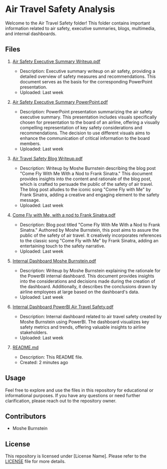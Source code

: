 # Air Travel Safety Analysis

Welcome to the Air Travel Safety folder! This folder contains important information related to air safety, executive summaries, blogs, multimedia, and internal dashboards.

## Files

1. [Air Safety Executive Summary Writeup.pdf](Air%20Safety%20Executive%20Summary%20Writeup.pdf)
   - Description: Executive summary writeup on air safety, providing a detailed overview of safety measures and recommendations. This document serves as the basis for the corresponding PowerPoint presentation.
   - Uploaded: Last week

2. [Air Safety Executive Summary PowerPoint.pdf](Air%20Safety%20Executive%20SummaryPowerPoint.pdf)
   - Description: PowerPoint presentation summarizing the air safety executive summary. This presentation includes visuals specifically chosen for presentation to the board of an airline, offering a visually compelling representation of key safety considerations and recommendations. The decision to use different visuals aims to enhance the communication of critical information to the board members.
   - Uploaded: Last week

3. [Air Travel Safety Blog Writeup.pdf](Air%20Travel%20Safety%20Blog%20Writeup.pdf)
   - Description: Writeup by Moshe Burnstein describing the blog post "Come Fly With Me With a Nod to Frank Sinatra." This document provides insights into the content and rationale of the blog post, which is crafted to persuade the public of the safety of air travel. The blog post alludes to the iconic song "Come Fly with Me" by Frank Sinatra, adding a creative and engaging element to the safety message.
   - Uploaded: Last week

5. [Come Fly with Me, with a nod to Frank Sinatra.pdf](Come%20Fly%20with%20Me,%20with%20a%20nod%20to%20Frank%20Sinatra.pdf)
   - Description: Blog post titled "Come Fly With Me With a Nod to Frank Sinatra." Authored by Moshe Burnstein, this post aims to assure the public of the safety of air travel. It creatively incorporates references to the classic song "Come Fly with Me" by Frank Sinatra, adding an entertaining touch to the safety narrative.
   - Uploaded: Last week

6. [Internal Dashboard Moshe Burnstein.pdf](Internal%20Dashboard%20Moshe%20Burnstein.pdf)
   - Description: Writeup by Moshe Burnstein explaining the rationale for the PowerBI internal dashboard. This document provides insights into the considerations and decisions made during the creation of the dashboard. Additionally, it describes the conclusions drawn by airline employees at large based on the dashboard's data.
   - Uploaded: Last week

7. [Internal Dashboard PowerBI Air Travel Safety.pdf](Internal%20Dashboard%20PowerBI%20Air%20Travel%20Safety.pdf)
   - Description: Internal dashboard related to air travel safety created by Moshe Burnstein using PowerBI. The dashboard visualizes key safety metrics and trends, offering valuable insights to airline stakeholders.
   - Uploaded: Last week

8. [README.md](README.md)
   - Description: This README file.
   - Created: 2 minutes ago

## Usage

Feel free to explore and use the files in this repository for educational or informational purposes. If you have any questions or need further clarification, please reach out to the repository owner.

## Contributors

- Moshe Burnstein

## License

This repository is licensed under [License Name]. Please refer to the [LICENSE](LICENSE) file for more details.
